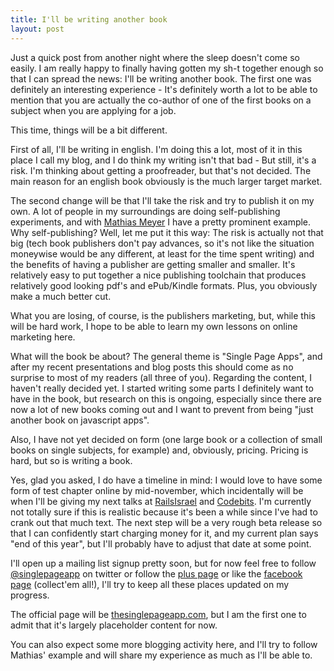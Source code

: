 ```yaml
---
title: I'll be writing another book
layout: post
---
```

Just a quick post from another night where the sleep doesn't come so easily. I am really happy to finally having gotten my sh-t together enough so that I can spread the news: I'll be writing another book. The first one was definitely an interesting experience - It's definitely worth a lot to be able to mention that you are actually the co-author of one of the first books on a subject when you are applying for a job.

This time, things will be a bit different. 

<!-- more -->

First of all, I'll be writing in english. I'm doing this a lot, most of it in this place I call my blog, and I do think my writing isn't that bad - But still, it's a risk. I'm thinking about getting a proofreader, but that's not decided. The main reason for an english book obviously is the much larger target market.

The second change will be that I'll take the risk and try to publish it on my own. A lot of people in my surroundings are doing self-publishing experiments, and with [Mathias Meyer](https://twitter.com/roidrage) I have a pretty prominent example. Why self-publishing? Well, let me put it this way: The risk is actually not that big (tech book publishers don't pay advances, so it's not like the situation moneywise would be any different, at least for the time spent writing) and the benefits of having a publisher are getting smaller and smaller. It's relatively easy to put together a nice publishing toolchain that produces relatively good looking pdf's and ePub/Kindle formats. Plus, you obviously make a much better cut.

What you are losing, of course, is the publishers marketing, but, while this will be hard work, I hope to be able to learn my own lessons on online marketing here.

What will the book be about? The general theme is "Single Page Apps", and after my recent presentations and blog posts this should come as no surprise to most of my readers (all three of you). Regarding the content, I haven't really decided yet. I started writing some parts I definitely want to have in the book, but research on this is ongoing, especially since there are now a lot of new books coming out and I want to prevent from being "just another book on javascript apps".

Also, I have not yet decided on form (one large book or a collection of small books on single subjects, for example) and, obviously, pricing. Pricing is hard, but so is writing a book.

Yes, glad you asked, I do have a timeline in mind: I would love to have some form of test chapter online by mid-november, which incidentally will be when I'll be giving my next talks at [RailsIsrael](http://lanyrd.com/2012/railsisrael/) and [Codebits](http://codebits.eu). I'm currently not totally sure if this is realistic because it's been a while since I've had to crank out that much text. The next step will be a very rough beta release so that I can confidently start charging money for it, and my current plan says "end of this year", but I'll probably have to adjust that date at some point.

I'll open up a mailing list signup pretty soon, but for now feel free to follow [@singlepageapp](http://twitter.com/singlepageapp) on twitter or follow the [plus page](https://plus.google.com/116966206897994963341/) or like the [facebook page](http://facebook.com/thesinglepageapp) (collect'em all!), I'll try to keep all these places updated on my progress.

The official page will be [thesinglepageapp.com](http://thesinglepageapp.com), but I am the first one to admit that it's largely placeholder content for now.

You can also expect some more blogging activity here, and I'll try to follow Mathias' example and will share my experience as much as I'll be able to.

